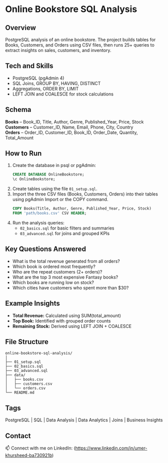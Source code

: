 # Online Bookstore SQL Analysis

## Overview
PostgreSQL analysis of an online bookstore. The project builds tables for Books, Customers, and Orders using CSV files, then runs 25+ queries to extract insights on sales, customers, and inventory.

## Tech and Skills
- PostgreSQL (pgAdmin 4)
- SQL Joins, GROUP BY, HAVING, DISTINCT
- Aggregations, ORDER BY, LIMIT
- LEFT JOIN and COALESCE for stock calculations

## Schema
**Books** – Book_ID, Title, Author, Genre, Published_Year, Price, Stock  
**Customers** – Customer_ID, Name, Email, Phone, City, Country  
**Orders** – Order_ID, Customer_ID, Book_ID, Order_Date, Quantity, Total_Amount

## How to Run
1. Create the database in psql or pgAdmin:
   ```sql
   CREATE DATABASE OnlineBookstore;
   \c OnlineBookstore;
   ```
2. Create tables using the file `01_setup.sql`.
3. Import the three CSV files (Books, Customers, Orders) into their tables using pgAdmin Import or the COPY command.
   ```sql
   COPY Books(Title, Author, Genre, Published_Year, Price, Stock)
   FROM 'path/books.csv' CSV HEADER;
   ```
4. Run the analysis queries:
   - `02_basics.sql` for basic filters and summaries
   - `03_advanced.sql` for joins and grouped KPIs

## Key Questions Answered
- What is the total revenue generated from all orders?
- Which book is ordered most frequently?
- Who are the repeat customers (2+ orders)?
- What are the top 3 most expensive Fantasy books?
- Which books are running low on stock?
- Which cities have customers who spent more than $30?

## Example Insights
- **Total Revenue:** Calculated using SUM(total_amount)
- **Top Book:** Identified with grouped order counts
- **Remaining Stock:** Derived using LEFT JOIN + COALESCE

## File Structure
```
online-bookstore-sql-analysis/
│
├── 01_setup.sql
├── 02_basics.sql
├── 03_advanced.sql
├── data/
│   ├── books.csv
│   ├── customers.csv
│   └── orders.csv
└── README.md
```

## Tags
PostgreSQL | SQL | Data Analysis | Data Analytics | Joins | Business Insights

## Contact
📫 Connect with me on LinkedIn: (https://www.linkedin.com/in/umer-khursheed-ba730921b)
